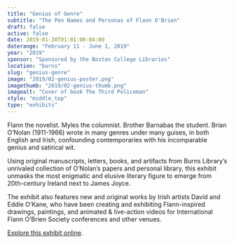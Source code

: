```yaml
---
title: "Genius of Genre"
subtitle: "The Pen Names and Personas of Flann O'Brien"
draft: false
active: false
date: 2019-01-30T01:01:00-04:00
daterange: "February 11 - June 1, 2019"
year: "2019"
sponsor: "Sponsored by the Boston College Libraries"
location: "burns"
slug: "genius-genre"
image: "2019/02-genius-poster.png"
imagethumb: "2019/02-genius-thumb.png"
imagealt: "Cover of book The Third Policeman"
style: "middle_top"
type: "exhibits"
---
```


Flann the novelist. Myles the columnist. Brother Barnabas the student. Brian O’Nolan (1911-1966) wrote in many genres under many guises, in both English and Irish, confounding contemporaries with his incomparable genius and satirical wit.

Using original manuscripts, letters, books, and artifacts from Burns Library’s unrivaled collection of O’Nolan’s papers and personal library, this exhibit unmasks the most enigmatic and elusive literary figure to emerge from 20th-century Ireland next to James Joyce.

The exhibit also features new and original works by Irish artists David and Eddie O’Kane, who have been creating and exhibiting Flann-inspired drawings, paintings, and animated &amp; live-action videos for International Flann O’Brien Society conferences and other venues.

<a href="https://library.bc.edu/burns-exhibits/genius-of-genre-flann-obrien/" class="explore" target="_blank">Explore this exhibit online</a>.

